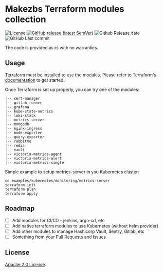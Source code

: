 # Makezbs Terraform modules collection

[![License](https://img.shields.io/badge/License-Apache%202.0-blue.svg)](https://opensource.org/licenses/Apache-2.0)
[![GitHub release (latest SemVer)](https://img.shields.io/github/v/release/makezbs/toolbox)](https://github.com/makezbs/toolbox/releases/latest)
![Github Release date](https://img.shields.io/github/release-date/makezbs/toolbox)
![GitHub Last commit](https://img.shields.io/github/last-commit/makezbs/toolbox)

The code is provided as-is with no warranties.

## Usage

[Terraform](http://terraform.io) must be installed to use the modules.
Please refer to Terraform's [documentation](https://www.terraform.io/docs/) to get started.

Once Terraform is set up properly, you can try one of the modules:

```
|-- cert-manager
|-- gitlab-runner
|-- grafana
|-- kube-state-metrics
|-- loki-stack
|-- metrics-server
|-- mongodb
|-- nginx-ingress
|-- node-exporter
|-- query-exporter
|-- rabbitmq
|-- redis
|-- vault
|-- victoria-metrics-agent
|-- victoria-metrics-alert
|-- victoria-metrics-single
```

Simple example to setup metrics-server in you Kubernetes cluster:
```console
cd examples/kubernetes/monitoring/metrics-server
terraform init
terraform plan
terraform apply
```

## Roadmap

- [ ] Add modules for CI/CD - jenkins, argo-cd, etc
- [ ] Add native terraform modules to use Kubernetes (without helm provider)
- [ ] Add other modules to manage Hashicorp Vault, Sentry, Gitlab, etc
- [ ] Something from your Pull Requests and Issues

## License

<!-- Keep full URL links to repo files because this README syncs from main to gh-pages.  -->
[Apache 2.0 License](https://github.com/makezbs/helm-charts/blob/main/LICENSE).
